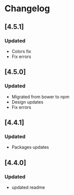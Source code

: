 # Changelog
## [4.5.1]

### Updated

- Colors fix
- Fix errors

## [4.5.0]

### Updated

- Migrated from bower to npm
- Design updates
- Fix errors

## [4.4.1]

### Updated

- Packages updates

## [4.4.0]

### Updated

- updated readme